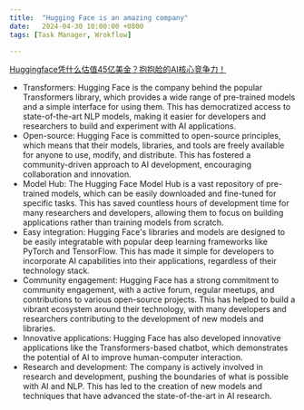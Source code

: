 ```yaml
---
title:  "Hugging Face is an amazing company"
date:   2024-04-30 10:00:00 +0800
tags: [Task Manager, Wrokflow]

---
```


[ Huggingface凭什么估值45亿美金？抱抱脸的AI核心竞争力！ ](https://www.youtube.com/watch?v=EWxEmNzedmc)

* Transformers: Hugging Face is the company behind the popular Transformers library, which provides a wide range of pre-trained models and a simple interface for using them. This has democratized access to state-of-the-art NLP models, making it easier for developers and researchers to build and experiment with AI applications.
* Open-source: Hugging Face is committed to open-source principles, which means that their models, libraries, and tools are freely available for anyone to use, modify, and distribute. This has fostered a community-driven approach to AI development, encouraging collaboration and innovation.
* Model Hub: The Hugging Face Model Hub is a vast repository of pre-trained models, which can be easily downloaded and fine-tuned for specific tasks. This has saved countless hours of development time for many researchers and developers, allowing them to focus on building applications rather than training models from scratch.
* Easy integration: Hugging Face's libraries and models are designed to be easily integratable with popular deep learning frameworks like PyTorch and TensorFlow. This has made it simple for developers to incorporate AI capabilities into their applications, regardless of their technology stack.
* Community engagement: Hugging Face has a strong commitment to community engagement, with a active forum, regular meetups, and contributions to various open-source projects. This has helped to build a vibrant ecosystem around their technology, with many developers and researchers contributing to the development of new models and libraries.
* Innovative applications: Hugging Face has also developed innovative applications like the Transformers-based chatbot, which demonstrates the potential of AI to improve human-computer interaction.
* Research and development: The company is actively involved in research and development, pushing the boundaries of what is possible with AI and NLP. This has led to the creation of new models and techniques that have advanced the state-of-the-art in AI research.
